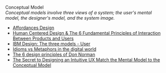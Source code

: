 Conceptual Model  
_Conceptual models involve three views of a system; the user's mental model, the designer's model, and the system image._

*   [Affordances Design](http://www.jnd.org/dn.mss/affordances_and.html)  
*   [Human Centered Design & The 6 Fundamental Principles of Interaction Between Products and Users](https://uxdesign.cc/human-centered-design-the-6-fundamental-principles-of-interaction-between-products-and-users-7343734b38a1#.bplbprmd5)
*   [IBM Design: The three models - User](http://www-01.ibm.com/software/ucd/designconcepts/threemodels/user.html)  
*   [Idioms vs Metaphors in the digital world](https://uxplanet.org/idioms-vs-metaphors-in-the-digital-world-37e8f038b7e6)  
*   [The 6 design principles of Don Norman](https://laptrinhx.com/the-6-design-principles-of-don-norman-470095013/)
*   [The Secret to Designing an Intuitive UX Match the Mental Model to the Conceptual Model](https://uxmag.com/articles/the-secret-to-designing-an-intuitive-user-experience)
